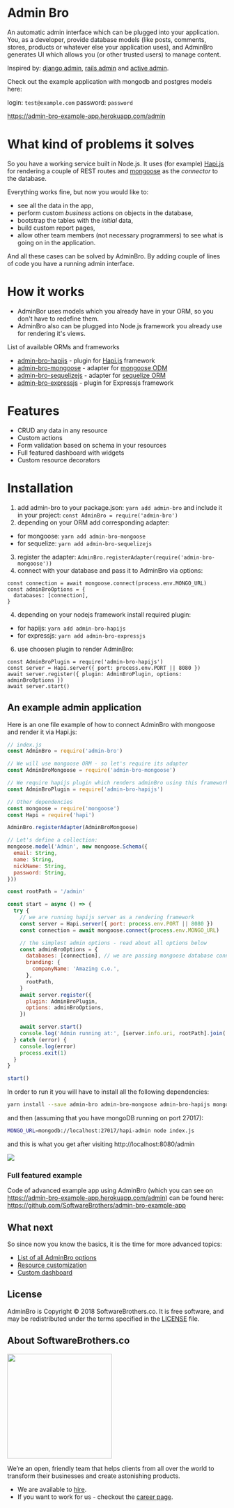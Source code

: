# Admin Bro

An automatic admin interface which can be plugged into your application. You, as a developer, provide database models (like posts, comments, stores, products or whatever else your application uses), and AdminBro generates UI which allows you (or other trusted users) to manage content.

Inspired by: [django admin](https://docs.djangoproject.com), [rails admin](https://github.com/sferik/rails_admin) and [active admin](https://activeadmin.info/).

Check out the example application with mongodb and postgres models here:

login: `test@example.com`
password: `password`

https://admin-bro-example-app.herokuapp.com/admin

# What kind of problems it solves

So you have a working service built in Node.js. It uses (for example) [Hapi.js](https://hapijs.com/) for rendering a couple of REST routes and [mongoose](https://mongoosejs.com/) as the _connector_ to the database.

Everything works fine, but now you would like to:
* see all the data in the app,
* perform custom _business_ actions on objects in the database,
* bootstrap the tables with the _initial_ data,
* build custom report pages,
* allow other team members (not necessary programmers) to see what is going on in the application.

And all these cases can be solved by AdminBro. By adding couple of lines of code you have a running admin interface.

# How it works

* AdminBor uses models which you already have in your ORM, so you don't have to redefine them.
* AdminBro also can be plugged into Node.js framework you already use for rendering it's views.

List of available ORMs and frameworks

* [admin-bro-hapijs](https://github.com/SoftwareBrothers/admin-bro-hapijs) - plugin for [Hapi.js](https://hapijs.com/) framework
* [admin-bro-mongoose](https://github.com/SoftwareBrothers/admin-bro-mngoose) - adapter for [mongoose ODM](https://mongoosejs.com/)
* [admin-bro-sequelizejs](https://github.com/SoftwareBrothers/admin-bro-sequelizejs) - adapter for [sequelize ORM](http://docs.sequelizejs.com/)
* [admin-bro-expressjs](https://github.com/SoftwareBrothers/admin-bro-expressjs) - plugin for Expressjs framework

# Features

* CRUD any data in any resource
* Custom actions
* Form validation based on schema in your resources
* Full featured dashboard with widgets
* Custom resource decorators

# Installation

1. add admin-bro to your package.json: `yarn add admin-bro` and include it in your project: `const AdminBro = require('admin-bro')`
2. depending on your ORM add corresponding adapter:
  * for mongoose: `yarn add admin-bro-mongoose`
  * for sequelize: `yarn add admin-bro-sequelizejs`
3. register the adapter: `AdminBro.registerAdapter(require('admin-bro-mongoose'))`
4. connect with your database and pass it to AdminBro via options:
```
const connection = await mongoose.connect(process.env.MONGO_URL)
const adminBroOptions = {
  databases: [connection],
}
```
4. depending on your nodejs framework install required plugin:
  * for hapijs: `yarn add admin-bro-hapijs`
  * for expressjs: `yarn add admin-bro-expressjs`
6. use choosen plugin to render AdminBro:
```
const AdminBroPlugin = require('admin-bro-hapijs')
const server = Hapi.server({ port: process.env.PORT || 8080 })
await server.register({ plugin: AdminBroPlugin, options: adminBroOptions })
await server.start()
```

## An example admin application

Here is an one file example of how to connect AdminBro with mongoose and render it via Hapi.js:

```javascript
// index.js
const AdminBro = require('admin-bro')

// We will use mongoose ORM - so let's require its adapter
const AdminBroMongoose = require('admin-bro-mongoose')

// We require hapijs plugin which renders adminBro using this framework
const AdminBroPlugin = require('admin-bro-hapijs')

// Other dependencies
const mongoose = require('mongoose')
const Hapi = require('hapi')

AdminBro.registerAdapter(AdminBroMongoose)

// Let's define a collection:
mongoose.model('Admin', new mongoose.Schema({
  email: String,
  name: String,
  nickName: String,
  password: String,
}))

const rootPath = '/admin'

const start = async () => {
  try {
    // we are running hapijs server as a rendering framework
    const server = Hapi.server({ port: process.env.PORT || 8080 })
    const connection = await mongoose.connect(process.env.MONGO_URL)

    // the simplest admin options - read about all options below
    const adminBroOptions = {
      databases: [connection], // we are passing mongoose database connection
      branding: {
        companyName: 'Amazing c.o.',
      },
      rootPath,
    }
    await server.register({
      plugin: AdminBroPlugin,
      options: adminBroOptions,
    })

    await server.start()
    console.log('Admin running at:', [server.info.uri, rootPath].join(''))
  } catch (error) {
    console.log(error)
    process.exit(1)
  }
}

start()
```

In order to run it you will have to install all the following dependencies:

```bash
yarn install --save admin-bro admin-bro-mongoose admin-bro-hapijs mongoose hapi
```

and then (assuming that you have mongoDB running on port 27017):

```bash
MONGO_URL=mongodb://localhost:27017/hapi-admin node index.js
```

and this is what you get after visiting http://localhost:8080/admin

<img src="./screenshots/simpleapp.png">

### Full featured example

Code of advanced example app using AdminBro (which you can see on https://admin-bro-example-app.herokuapp.com/admin) can be found here: https://github.com/SoftwareBrothers/admin-bro-example-app

## What next

So since now you know the basics, it is the time for more advanced topics:

* [List of all AdminBro options](https://softwarebrothers.github.io/admin-bro/global.html#AdminBroOptions)
* [Resource customization](https://softwarebrothers.github.io/admin-bro/tutorial-resource-decorators.html)
* [Custom dashboard](https://softwarebrothers.github.io/admin-bro/tutorial-custom-dashboard.html)

## License

AdminBro is Copyright © 2018 SoftwareBrothers.co. It is free software, and may be redistributed under the terms specified in the [LICENSE](LICENSE) file.

## About SoftwareBrothers.co

<img src="https://softwarebrothers.co/assets/images/software-brothers-logo-full.svg" width=240>


We’re an open, friendly team that helps clients from all over the world to transform their businesses and create astonishing products.

* We are available to [hire](https://softwarebrothers.co/contact).
* If you want to work for us - checkout the [career page](https://softwarebrothers.co/career).
